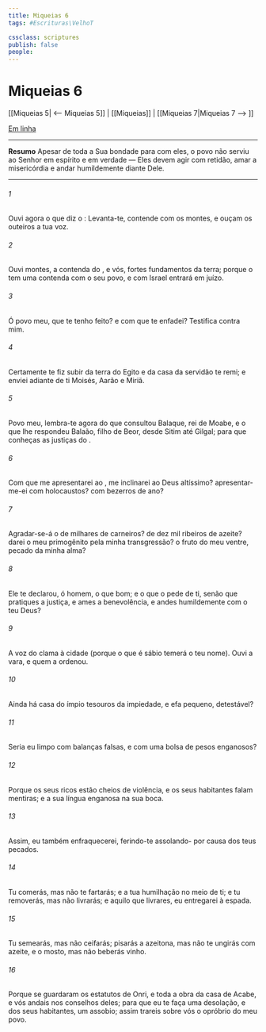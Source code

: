```yaml
---
title: Miqueias 6
tags: #Escrituras\VelhoT

cssclass: scriptures
publish: false
people:
---
```


# Miqueias 6
[[Miqueias 5| <-- Miqueias 5]] | [[Miqueias]] | [[Miqueias 7|Miqueias 7 --> ]]

[Em linha](https://churchofjesuschrist.org/study/scriptures/ot/micah/6?lang=por)

---
__Resumo__
Apesar de toda a Sua bondade para com eles, o povo não serviu ao Senhor em espírito e em verdade — Eles devem agir com retidão, amar a misericórdia e andar humildemente diante Dele.

---
###### 1 
Ouvi agora o que diz o : Levanta-te, contende com os montes, e ouçam os outeiros a tua voz.

###### 2 
Ouvi montes, a contenda do , e vós, fortes fundamentos da terra; porque o  tem uma contenda com o seu povo, e com Israel entrará em juízo.

###### 3 
Ó povo meu, que te tenho feito? e com que te enfadei? Testifica contra mim.

###### 4 
Certamente te fiz subir da terra do Egito e da casa da servidão te remi; e enviei adiante de ti Moisés, Aarão e Miriã.

###### 5 
Povo meu, lembra-te agora do que consultou Balaque, rei de Moabe, e o que lhe respondeu Balaão, filho de Beor, desde Sitim até Gilgal; para que conheças as justiças do .

###### 6 
Com que me apresentarei ao ,  me inclinarei ao Deus altíssimo? apresentar-me-ei com holocaustos? com bezerros de  ano?

###### 7 
Agradar-se-á o  de milhares de carneiros? de dez mil ribeiros de azeite? darei o meu primogênito pela minha transgressão? o fruto do meu ventre,  pecado da minha alma?

###### 8 
Ele te declarou, ó homem, o que  bom; e o que o  pede de ti, senão que pratiques a justiça, e ames a benevolência, e andes humildemente com o teu Deus?

###### 9 
A voz do  clama à cidade (porque o que é sábio temerá o teu nome). Ouvi a vara, e quem a ordenou.

###### 10 
Ainda há  casa do ímpio tesouros da impiedade, e efa pequeno,  detestável?

###### 11 
Seria eu limpo com balanças falsas, e com uma bolsa de pesos enganosos?

###### 12 
Porque os seus ricos estão cheios de violência, e os seus habitantes falam mentiras; e a sua língua  enganosa na sua boca.

###### 13 
Assim, eu também  enfraquecerei, ferindo-te  assolando- por causa dos teus pecados.

###### 14 
Tu comerás, mas não te fartarás; e a tua humilhação  no meio de ti; e tu removerás, mas não livrarás; e aquilo que livrares, eu  entregarei à espada.

###### 15 
Tu semearás, mas não ceifarás; pisarás a azeitona, mas não te ungirás com azeite, e o mosto, mas não beberás vinho.

###### 16 
Porque se guardaram os estatutos de Onri, e toda a obra da casa de Acabe, e vós andais nos conselhos deles; para que eu te faça uma desolação, e dos seus habitantes, um assobio; assim trareis sobre vós o opróbrio do meu povo.

